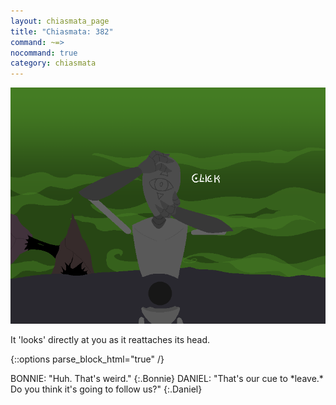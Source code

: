 ```yaml
---
layout: chiasmata_page
title: "Chiasmata: 382"
command: ~=>
nocommand: true
category: chiasmata
---
```


![382](/chiasmata/images/narrative/380.png)

It 'looks' directly at you as it reattaches its head.

{::options parse_block_html="true" /}
<div class="dialogue">
BONNIE: "Huh. That's weird." 
{:.Bonnie}
DANIEL: "That's our cue to *leave.* Do you think it's going to follow us?" 
{:.Daniel}
</div>